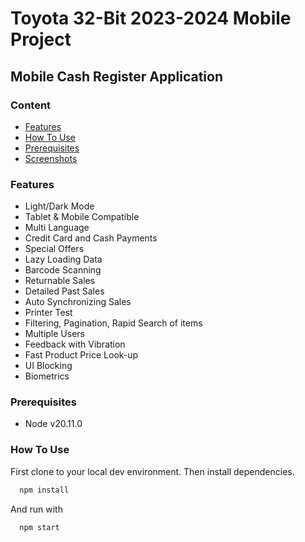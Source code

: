 # Toyota 32-Bit 2023-2024 Mobile Project

## Mobile Cash Register Application

### Content

- [Features](#features)
- [How To Use](#how-to-use)
- [Prerequisites](#prerequisites)
- [Screenshots](#screenshots)

### Features

- Light/Dark Mode
- Tablet & Mobile Compatible
- Multi Language
- Credit Card and Cash Payments
- Special Offers
- Lazy Loading Data
- Barcode Scanning
- Returnable Sales
- Detailed Past Sales
- Auto Synchronizing Sales
- Printer Test
- Filtering, Pagination, Rapid Search of items
- Multiple Users
- Feedback with Vibration
- Fast Product Price Look-up
- UI Blocking
- Biometrics

### Prerequisites

- Node v20.11.0

### How To Use

First clone to your local dev environment.
Then install dependencies.

```bash
  npm install
```

And run with

```bash
  npm start
```

